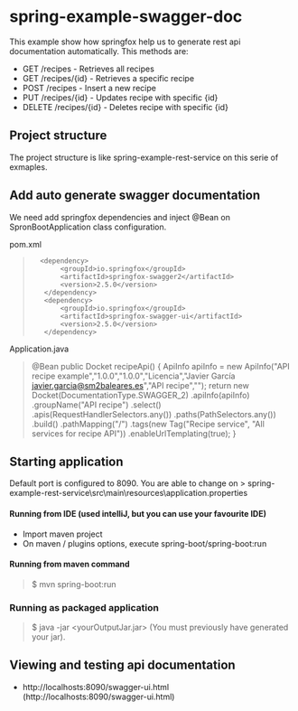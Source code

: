 # spring-example-swagger-doc
This example show how springfox help us to generate rest api documentation automatically. 
This methods are:
* GET /recipes - Retrieves all recipes
* GET /recipes/{id} - Retrieves a specific recipe
* POST /recipes - Insert a new recipe
* PUT /recipes/{id} - Updates recipe with specific {id}
* DELETE /recipes/{id} - Deletes recipe with specific {id}

## Project structure
The project structure is like spring-example-rest-service on this serie of exmaples.

## Add auto generate swagger documentation
We need add springfox dependencies and inject @Bean on SpronBootApplication class configuration.

pom.xml
>		<dependency>
>            <groupId>io.springfox</groupId>
>            <artifactId>springfox-swagger2</artifactId>
>            <version>2.5.0</version>
>        </dependency>
>        <dependency>
>            <groupId>io.springfox</groupId>
>            <artifactId>springfox-swagger-ui</artifactId>
>            <version>2.5.0</version>
>        </dependency>

Application.java
>	@Bean
>	public Docket recipeApi() {
>		ApiInfo apiInfo = new ApiInfo("API recipe example","1.0.0","1.0.0","Licencia","Javier García javier.garcia@sm2baleares.es","API recipe","");
>		return new Docket(DocumentationType.SWAGGER_2)
>				.apiInfo(apiInfo)
>               .groupName("API recipe")
>                .select()
>                .apis(RequestHandlerSelectors.any())
>                .paths(PathSelectors.any())
>                .build()
>                .pathMapping("/")
>				.tags(new Tag("Recipe service", "All services for recipe API"))
>				.enableUrlTemplating(true);
>	}


## Starting application
Default port is configured to 8090. You are able to change on  > spring-example-rest-service\src\main\resources\application.properties

#### Running from IDE (used intelliJ, but you can use your favourite IDE)
* Import maven project
* On maven / plugins options, execute  spring-boot/spring-boot:run

#### Running from maven command
> $ mvn spring-boot:run

### Running as packaged application 
> $ java -jar <yourOutputJar.jar> (You must previously have generated your jar).

## Viewing and testing api documentation
* http://localhosts:8090/swagger-ui.html (http://localhosts:8090/swagger-ui.html)
